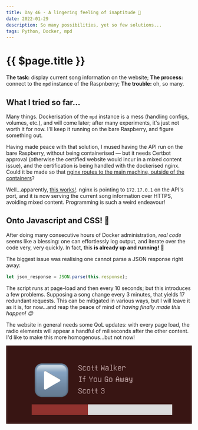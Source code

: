 ```yaml
---
title: Day 46 - A lingering feeling of inaptitude 🤡
date: 2022-01-29
description: So many possibilities, yet so few solutions...
tags: Python, Docker, mpd
---
```


# {{ $page.title }}

**The task:** display current song information on the website;
**The process:** connect to the `mpd` instance of the Raspnberry;
**The trouble:** oh, so many.

## What I tried so far...

Many things. Dockerisation of the `mpd` instance is a mess (handling configs, volumes, etc.), and will come later; after many experiments, it's just not worth it for now. I'll keep it running on the bare Raspberry, and figure something out.

Having made peace with that solution, I mused having the API run on the bare Raspberry, without being containerised —  but it needs Certbot approval (otherwise the certified website would incur in a mixed content issue), and the certification is being handled with the dockerised nginx. Could it be made so that [nginx routes to the main machine, outside of the containers](https://stackoverflow.com/questions/31324981/how-to-access-host-port-from-docker-container/61424570#61424570)? 

Well...apparently, [this works!](https://stackoverflow.com/a/48547074). nginx is pointing to `172.17.0.1` on the API's port, and it is now serving the current song information over HTTPS, avoiding mixed content. Programming is such a weird endeavour! 

## Onto Javascript and CSS! 🧚

After doing many consecutive hours of Docker administration, *real code* seems like a blessing: one can effortlessly log output, and iterate over the code very, very quickly. In fact, this **is already up and running!** 🥳

The biggest issue was realising one cannot parse a JSON response right away:

```js
let json_response = JSON.parse(this.response);
```

The script runs at page-load and then every 10 seconds; but this introduces a few problems. Supposing a song change every 3 minutes, that yields 17 redundant requests. This can be mitigated in various ways, but I will leave it as it is, for now...and reap the peace of mind of *having finally made this happen! 😌*

The website in general needs some QoL updates: with every page load, the radio elements will appear a handful of miliseconds after the other content. I'd like to make this more homogenous...but not now!

![a very pleasant song and artist information](./012922_currentsong.png)

<FetchComments :title=$frontmatter.title />
